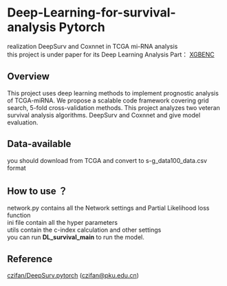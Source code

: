 # Deep-Learning-for-survival-analysis  **Pytorch**
realization DeepSurv and Coxnnet in TCGA mi-RNA analysis   
this project is under paper for its Deep Learning Analysis Part： [XGBENC](google.com)  
##  Overview
This project uses deep learning methods to implement prognostic analysis of TCGA-miRNA. We propose a scalable code framework covering grid search, 5-fold cross-validation methods. This project analyzes two veteran survival analysis algorithms. DeepSurv and Coxnnet and give model evaluation.
##  Data-available
you should download from TCGA and convert to s-g_data100_data.csv format
##  How to use ？
network.py contains all the Network settings and Partial Likelihood loss function  
ini file contain all the hyper parameters  
utils contain the c-index calculation and other settings  
you can run **DL_survival_main** to run the model.

##  Reference
[czifan/DeepSurv.pytorch](https://github.com/czifan/DeepSurv.pytorch) (czifan@pku.edu.cn)
